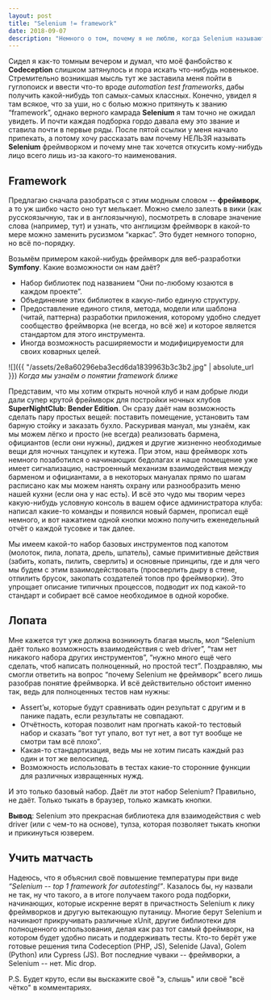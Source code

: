 ```yaml
---
layout: post
title: "Selenium != framework"
date: 2018-09-07
description: "Немного о том, почему я не люблю, когда Selenium называют фреймворком с обоснованием и жаром."
---
```

Сидел я как-то томным вечером и думал, что моё фанбойство к **Codeception** слишком затянулось и пора искать что-нибудь новенькое. Стремительно возникшая мысль тут же заставила меня пойти в гуглопоиск и ввести что-то вроде *automation test frameworks*, дабы получить какой-нибудь топ самых-самых классных. Конечно, увидел я там всякое, что за уши, но с болью можно притянуть к званию “framework”, однако верного камрада **Selenium** я там точно не ожидал увидеть. И почти каждая подборка гордо давала ему это звание и ставила почти в первые ряды. После пятой ссылки у меня начало припекать, а потому хочу рассказать вам почему НЕЛЬЗЯ называть **Selenium** фреймворком и почему мне так хочется откусить кому-нибудь лицо всего лишь из-за какого-то наименования.

Framework
---
Предлагаю сначала разобраться с этим модным словом -- **фреймворк**, а то уж шибко часто оно тут мелькает. Можно смело залезть в вики (как русскоязычную, так и в англоязычную), посмотреть в словаре значение слова (например, тут) и узнать, что англицизм фреймворк в какой-то мере можно заменить русизмом “каркас”. Это будет немного топорно, но всё по-порядку.

Возьмём примером какой-нибудь фреймворк для веб-разработки **Symfony**. Какие возможности он нам даёт?
* Набор библиотек под названием “Они по-любому юзаются в каждом проекте”.
* Объединение этих библиотек в какую-либо единую структуру.
* Предоставление единого стиля, метода, модели или шаблона (читай, паттерна) разработки приложения, которому удобно следует сообщество фреймворка (не всегда, но всё же) и которое является стандартом для этого инструмента.
* Иногда возможность расширяемости и модифицируемости для своих коварных целей.

![]({{ "/assets/2e8a60296eba3ecd6da1839963b3c3b2.jpg" | absolute_url }})
*Когда мы узнаём о понятии framework ближе*

Представим, что мы хотим открыть ночной клуб и нам добрые люди дали супер крутой фреймворк для постройки ночных клубов **SuperNightClub: Bender Edition**. Он сразу даёт нам возможность сделать пару простых вещей: поставить помещение, установить там барную стойку и заказать бухло. Раскуривая мануал, мы узнаём, как мы можем лёгко и просто (не всегда) реализовать бармена, официантов (если они нужны), диджея и другие жизненно необходимые вещи для ночных танцулек и кутежа. При этом, наш фреймворк хоть немного позаботился о начинающих бедолагах и наше помещение уже имеет сигнализацию, настроенный механизм взаимодействия между барменом и официантами, а в некоторых мануалах прямо по шагам расписано как мы можем нанять охрану или разнообразить меню нашей кухни (если она у нас есть). И всё это чудо мы творим через какую-нибудь условную консоль в вашем офисе администратора клуба: написал какие-то команды и появился новый бармен, прописал ещё немного, и вот нажатием одной кнопки можно получить еженедельный отчёт о каждой тусовке и так далее.

Мы имеем какой-то набор базовых инструментов под капотом (молоток, пила, лопата, дрель, шпатель), самые примитивные действия (забить, копать, пилить, сверлить) и основные принципы, где и для чего мы будем с этим взаимодействовать (просверлить дыру в стене, отпилить брусок, закопать создателей топов про фреймворки). Это упрощает описание типичных процессов, подводит их под какой-то стандарт и собирает всё самое необходимое в одной коробке.

Лопата
---
Мне кажется тут уже должна возникнуть благая мысль, мол “Selenium даёт только возможность взаимодействия с web driver”, “там нет никакого набора других инструментов”, “нужно много ещё чего сделать, чтоб написать полноценный, но простой тест”. Поздравляю, мы смогли ответить на вопрос “почему Selenium не фреймворк” всего лишь разобрав понятие фреймворка. И всё действительно обстоит именно так, ведь для полноценных тестов нам нужны: 
* Assert’ы, которые будут сравнивать один результат с другим и в панике падать, если результаты не совпадают.
* Отчётность, которая позволит нам прогнать какой-то тестовый набор и сказать “вот тут упало, вот тут нет, а вот тут вообще не смотри там всё плохо”.
* Какая-то стандартизация, ведь мы не хотим писать каждый раз один и тот же велосипед.
* Возможность использовать в тестах какие-то сторонние функции для различных извращенных нужд.

И это только базовый набор. Даёт ли этот набор Selenium? Правильно, не даёт. Только тыкать в браузер, только жамкать кнопки.

**Вывод**: Selenium это прекрасная библиотека для взаимодействия с web driver (или с чем-то на основе), тулза, которая позволяет тыкать кнопки и прикинуться юзверем.

Учить матчасть
---
Надеюсь, что я объяснил своё повышение температуры при виде *“Selenium -- top 1 framework for autotesting!”*. Казалось бы, ну назвали не так, ну что такого, а в итоге получаем такого рода подборки, начинающих, которые искренне верят в причастность Selenium к лику фреймворков и другую вытекающую путаницу. Многие берут Selenium и начинают прикручивать различные xUnit, другие библиотеки для полноценного использования, делая как раз тот самый фреймворк, на котором будет удобно писать и поддерживать тесты. Кто-то берёт уже готовые решения типа Codeception (PHP, JS), Selenide (Java), Golem (Python) или Cypress (JS). Вот последние чуваки -- фреймворки, а Selenium -- нет. Mic drop.

P.S. Будет круто, если вы выскажите своё "э, слышь" или своё "всё чётко" в комментариях.
